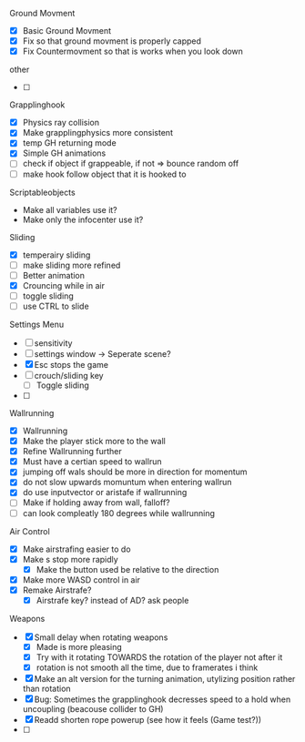 Ground Movment
- [x] Basic Ground Movment
- [x] Fix so that ground movment is properly capped
- [x] Fix Countermovment so that is works when you look down

other

- [ ] 

Grapplinghook
- [x] Physics ray collision
- [x] Make grapplingphysics more consistent
- [x] temp GH returning mode
- [x] Simple GH animations
- [ ] check if object if grappeable, if not => bounce random off
- [ ] make hook follow object that it is hooked to

Scriptableobjects
- Make all variables use it?
- Make only the infocenter use it?

Sliding
- [x] temperairy sliding
- [ ] make sliding more refined
- [ ] Better animation
- [x] Crouncing while in air
- [ ] toggle sliding
- [ ] use CTRL to slide

Settings Menu
- [ ] sensitivity
- [ ] settings window -> Seperate scene?
- [x] Esc stops the game
- [ ] crouch/sliding key
	- [ ] Toggle sliding
- [ ] 

Wallrunning
- [x] Wallrunning
- [x] Make the player stick more to the wall
- [x] Refine Wallrunning further
- [x] Must have a certian speed to wallrun
- [x] jumping off wals should be more in direction for momentum
- [x] do not slow upwards momuntum when entering wallrun
- [x] do use inputvector or aristafe if wallrunning
- [ ] Make if holding away from wall, falloff?
- [ ] can look compleatly 180 degrees while wallrunning

Air Control
- [x] Make airstrafing easier to do
- [x] Make s stop more rapidly
	- [x] Make the button used be relative to the direction
- [x] Make more WASD control in air
- [x] Remake Airstrafe?
	- [x] Airstrafe key? instead of AD? ask people

Weapons
- [x] Small delay when rotating weapons
	- [x] Made is more pleasing
	- [x] Try with it rotating TOWARDS the rotation of the player not after it
	- [x] rotation is not smooth all the time, due to framerates i think
- [x] Make an alt version for the turning animation, utylizing position rather than rotation
- [x] Bug: Sometimes the grapplinghook decresses speed to a hold when uncoupling (beacouse collider to GH)
- [x] Readd shorten rope powerup (see how it feels (Game test?))
- [ ] 